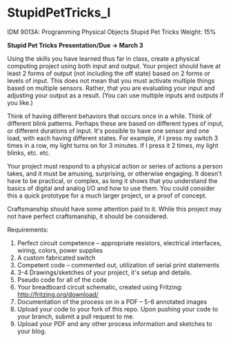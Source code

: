 # StupidPetTricks_I


IDM 9013A: Programming Physical Objects
Stupid Pet Tricks
Weight:  15%

**Stupid Pet Tricks** 
**Presentation/Due → March 3**

Using the skills you have learned thus far in class, create a physical computing project using both input and output.  Your project should have at least 2 forms of output (not including the off state) based on 2 forms or levels of input.  This does not mean that you must activate multiple things based on multiple sensors.  Rather, that you are evaluating your input and adjusting your output as a result.  (You can use multiple inputs and outputs if you like.)

Think of having different behaviors that occurs once in a while. Think of different blink patterns. Perhaps these are based on different types of input, or different durations of input. It's possible to have one sensor and one load, with each having different states. For example, if I press my switch 3 times in a row, my light turns on for 3 minutes. If I press it 2 times, my light blinks, etc. etc.

Your project must respond to a physical action or series of actions a person takes, and it must be amusing, surprising, or otherwise engaging. It doesn't have to be practical, or complex, as long it shows that you understand the basics of digital and analog I/O and how to use them.  You could consider this a quick prototype for a much larger project, or a proof of concept.

Craftsmanship should have some attention paid to it.  While this project may not have perfect craftsmanship, it should be considered.


Requirements:
1.	Perfect circuit competence – appropriate resistors, electrical interfaces, wiring, colors, power supplies
2.	A custom fabricated switch
3.	Competent code – commented out, utilization of serial print statements
4.	3-4 Drawings/sketches of your project, it's setup and details.
5.	Pseudo code for all of the code
6.	Your breadboard circuit schematic, created using Fritzing: http://fritzing.org/download/
7.	Documentation of the process on in a PDF – 5-6 annotated images
8.  Upload your code to your fork of this repo. Upon pushing your code to your branch, submit a pull request to me.
9. Upload your PDF and any other process information and sketches to your blog.

